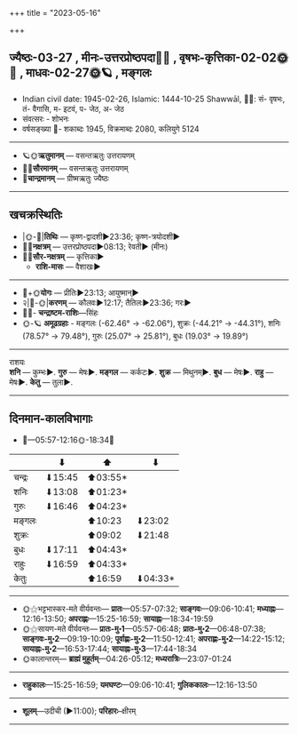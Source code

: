 +++
title = "2023-05-16"

+++
## ज्यैष्ठः-03-27  ,  मीनः-उत्तरप्रोष्ठपदा🌛🌌  ,  वृषभः-कृत्तिका-02-02🌞🌌  ,  माधवः-02-27🌞🪐  ,  मङ्गलः
- Indian civil date: 1945-02-26, Islamic: 1444-10-25 Shawwāl, 🌌🌞: सं- वृषभः, तं- वैगासि, म- इटवं, प- जेठ, अ- जेठ
- संवत्सरः - शोभनः
- वर्षसङ्ख्या 🌛- शकाब्दः 1945, विक्रमाब्दः 2080, कलियुगे 5124
___________________
- 🪐🌞**ऋतुमानम्** — वसन्तऋतुः उत्तरायणम्
- 🌌🌞**सौरमानम्** — वसन्तऋतुः उत्तरायणम्
- 🌛**चान्द्रमानम्** — ग्रीष्मऋतुः ज्यैष्ठः
___________________


## खचक्रस्थितिः
- |🌞-🌛|**तिथिः** — कृष्ण-द्वादशी►23:36; कृष्ण-त्रयोदशी►  
- 🌌🌛**नक्षत्रम्** — उत्तरप्रोष्ठपदा►08:13; रेवती► (मीनः)  
- 🌌🌞**सौर-नक्षत्रम्** — कृत्तिका►  
  - **राशि-मासः** — वैशाखः► 
___________________
- 🌛+🌞**योगः** — प्रीतिः►23:13; आयुष्मान्►  
- २|🌛-🌞|**करणम्** — कौलवः►12:17; तैतिलः►23:36; गरः►  
- 🌌🌛- **चन्द्राष्टम-राशिः**—सिंहः  
- 🌞-🪐 **अमूढग्रहाः** - मङ्गलः (-62.46° → -62.06°), शुक्रः (-44.21° → -44.31°), शनिः (78.57° → 79.48°), गुरुः (25.07° → 25.81°), बुधः (19.03° → 19.89°)
___________________
राशयः  
**शनि** — कुम्भः►. **गुरु** — मेषः►. **मङ्गल** — कर्कटः►. **शुक्र** — मिथुनम्►. **बुध** — मेषः►. **राहु** — मेषः►. **केतु** — तुला►. 
___________________


## दिनमान-कालविभागाः
- 🌅—05:57-12:16🌞-18:34🌇  

|      |⬇     |⬆     |⬇     |
|------|-----|-----|------|
|चन्द्रः|⬇15:45 |⬆03:55*|     |
|शनिः   |⬇13:08 |⬆01:23*|     |
|गुरुः  |⬇16:46 |⬆04:23*|     |
|मङ्गलः |     |⬆10:23 |⬇23:02 |
|शुक्रः |     |⬆09:02 |⬇21:48 |
|बुधः   |⬇17:11 |⬆04:43*|     |
|राहुः  |⬇16:59 |⬆04:33*|     |
|केतुः  |     |⬆16:59 |⬇04:33*|
___________________
- 🌞⚝भट्टभास्कर-मते वीर्यवन्तः— **प्रातः**—05:57-07:32; **साङ्गवः**—09:06-10:41; **मध्याह्नः**—12:16-13:50; **अपराह्णः**—15:25-16:59; **सायाह्नः**—18:34-19:59  
- 🌞⚝सायण-मते वीर्यवन्तः— **प्रातः-मु॰1**—05:57-06:48; **प्रातः-मु॰2**—06:48-07:38; **साङ्गवः-मु॰2**—09:19-10:09; **पूर्वाह्णः-मु॰2**—11:50-12:41; **अपराह्णः-मु॰2**—14:22-15:12; **सायाह्नः-मु॰2**—16:53-17:44; **सायाह्नः-मु॰3**—17:44-18:34  
- 🌞कालान्तरम्— **ब्राह्मं मुहूर्तम्**—04:26-05:12; **मध्यरात्रिः**—23:07-01:24  
___________________
- **राहुकालः**—15:25-16:59; **यमघण्टः**—09:06-10:41; **गुलिककालः**—12:16-13:50  
___________________
- **शूलम्**—उदीची (►11:00); **परिहारः**–क्षीरम्  
___________________
